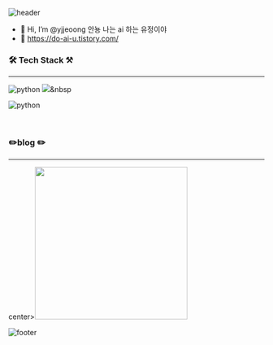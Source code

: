 ![header](https://capsule-render.vercel.app/api?type=Wave&color=0:FFDEF9,100:CB52B3&height=150&section=header&text=👉Yu-JE👀NG👈&desc=💟WELCOME💟&fontAlignY=15&descAlignY=40&fontSize=30&fontColor=FFFFFF&animation=scaleIn)


- 👋 Hi, I’m @yjjeoong 안뇽 나는 ai 하는 유정이야
- 👀 https://do-ai-u.tistory.com/ 



### 🛠️ Tech Stack ⚒️

---
![python](https:"http://www.w3.org/2000/svg")
<img src="https://img.shields.io/badge/:badgeContent#3776AB?style=flat-square&logo=simpleiconspython&logoColor=white"/></a>&nbsp 

![python](https://img.shields.io/badge/python-#3776AB.svg?&style=for-the-badge&logo=python&logoColor=#3776AB)


<br>

###  ✏️blog ✏️
---


center><img src ='https://user-images.githubusercontent.com/101859584/229667058-1e7654f3-e7a9-4436-97b3-4ca1e4e6d646.png' width ="300" height="300"></center>

![footer](https://capsule-render.vercel.app/api?type=Wave&color=0:FFDEF9,100:CB52B3&height=80&section=footer)
<!---
yjjeoong/yjjeoong is a ✨ special ✨ repository because its `README.md` (this file) appears on your GitHub profile.
You can click the Preview link to take a look at your changes.
--->

